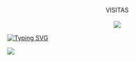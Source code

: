<p align="center"> 
  VISITAS<br> <br>
  <img src="https://profile-counter.glitch.me/weslainesantana/count.svg"/>
</p>
<a href="https://git.io/typing-svg"><img src="https://readme-typing-svg.demolab.com?font=Fira+Code&pause=1000&color=6DDCCF&background=FF52BC00&width=610&lines=Hello World!" alt="Typing SVG" /></a>

![](https://github-readme-stats.vercel.app/api/top-langs/?username=weslainesantana&theme=radical)
